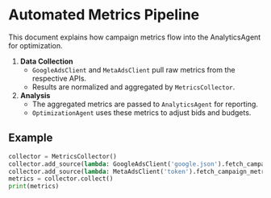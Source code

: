 # Automated Metrics Pipeline

This document explains how campaign metrics flow into the AnalyticsAgent for optimization.

1. **Data Collection**
   - `GoogleAdsClient` and `MetaAdsClient` pull raw metrics from the respective APIs.
   - Results are normalized and aggregated by `MetricsCollector`.
2. **Analysis**
   - The aggregated metrics are passed to `AnalyticsAgent` for reporting.
   - `OptimizationAgent` uses these metrics to adjust bids and budgets.

## Example
```python
collector = MetricsCollector()
collector.add_source(lambda: GoogleAdsClient('google.json').fetch_campaign_metrics('123'))
collector.add_source(lambda: MetaAdsClient('token').fetch_campaign_metrics('abc'))
metrics = collector.collect()
print(metrics)
```
